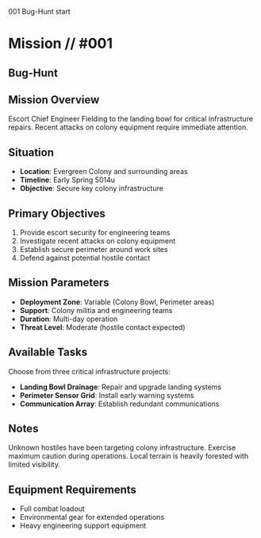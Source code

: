 001
Bug-Hunt
start

# Mission // #001

## Bug-Hunt

## Mission Overview
Escort Chief Engineer Fielding to the landing bowl for critical infrastructure repairs. Recent attacks on colony equipment require immediate attention.

## Situation
- **Location**: Evergreen Colony and surrounding areas
- **Timeline**: Early Spring 5014u
- **Objective**: Secure key colony infrastructure

## Primary Objectives
1. Provide escort security for engineering teams
2. Investigate recent attacks on colony equipment
3. Establish secure perimeter around work sites
4. Defend against potential hostile contact

## Mission Parameters
- **Deployment Zone**: Variable (Colony Bowl, Perimeter areas)
- **Support**: Colony militia and engineering teams
- **Duration**: Multi-day operation
- **Threat Level**: Moderate (hostile contact expected)

## Available Tasks
Choose from three critical infrastructure projects:
- **Landing Bowl Drainage**: Repair and upgrade landing systems
- **Perimeter Sensor Grid**: Install early warning systems
- **Communication Array**: Establish redundant communications

## Notes
Unknown hostiles have been targeting colony infrastructure. Exercise maximum caution during operations. Local terrain is heavily forested with limited visibility.

## Equipment Requirements
- Full combat loadout
- Environmental gear for extended operations
- Heavy engineering support equipment
